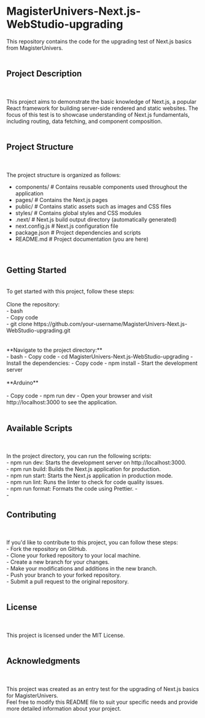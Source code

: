 
<h1>MagisterUnivers-Next.js-WebStudio-upgrading</h1>

This repository contains the code for the upgrading test of Next.js basics from MagisterUnivers.
<br/>
<br/>
<h2>Project Description</h2>
<br/>
<br/>
This project aims to demonstrate the basic knowledge of Next.js, a popular React framework for building server-side rendered and static websites. The focus of this test is to showcase understanding of Next.js fundamentals, including routing, data fetching, and component composition.
<br/>
<br/>
<h2>Project Structure</h2>
<br/>
<br/>
The project structure is organized as follows:
<br/>
<ul>
<li>components/ # Contains reusable components used throughout the application</li>
<li>pages/ # Contains the Next.js pages</li>
<li>public/ # Contains static assets such as images and CSS files</li>
<li>styles/ # Contains global styles and CSS modules</li>
<li>.next/ # Next.js build output directory (automatically generated)</li>
<li>next.config.js # Next.js configuration file</li>
<li>package.json # Project dependencies and scripts</li>
<li>README.md # Project documentation (you are here)</li> 
</ul>

<br/>
<h2>Getting Started</h2>
<br/>
To get started with this project, follow these steps:
<br/>
<br/>
Clone the repository:
<br/>
- bash
<br/>
- Copy code
<br/>
- git clone https://github.com/your-username/MagisterUnivers-Next.js-WebStudio-upgrading.git
<br/>
<br/>
<br/>
**Navigate to the project directory:**
<br/>
- bash
- Copy code
- cd MagisterUnivers-Next.js-WebStudio-upgrading
- Install the dependencies:
- Copy code
- npm install
- Start the development server
<br/>
<br/>
**Arduino**
<br/><br/>
- Copy code
- npm run dev
- Open your browser and visit http://localhost:3000 to see the application.
<br/>
<br/>
<h2>Available Scripts</h2>
<br/>
<br/>
In the project directory, you can run the following scripts:
<br/>
- npm run dev: Starts the development server on http://localhost:3000.
<br/>
- npm run build: Builds the Next.js application for production.
<br/>
- npm run start: Starts the Next.js application in production mode.
<br/>
- npm run lint: Runs the linter to check for code quality issues.
<br/>
- npm run format: Formats the code using Prettier.
- <br/>
- <br/>
<h2>Contributing</h2>
<br/>
<br/>
If you'd like to contribute to this project, you can follow these steps:
<br/>
- Fork the repository on GitHub.
<br/>
- Clone your forked repository to your local machine.
<br/>
- Create a new branch for your changes.
<br/>
- Make your modifications and additions in the new branch.
<br/>
- Push your branch to your forked repository.
<br/>
- Submit a pull request to the original repository.
<br/>
<br/>
<h2>License</h2>
<br/><br/>
This project is licensed under the MIT License.
<br/>
<br/>
<h2>Acknowledgments</h2>
<br/><br/>
This project was created as an entry test for the upgrading of Next.js basics for MagisterUnivers.
<br/>
Feel free to modify this README file to suit your specific needs and provide more detailed information about your project.
